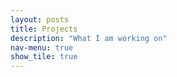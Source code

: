 ```yaml
--- 
layout: posts 
title: Projects 
description: "What I am working on" 
nav-menu: true 
show_tile: true 
---
```


